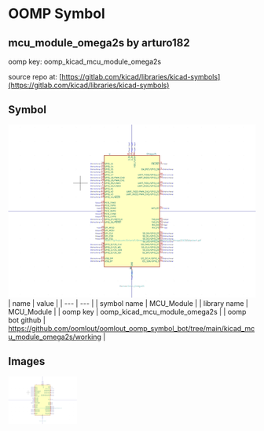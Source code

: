 # OOMP Symbol  
## mcu_module_omega2s  by arturo182  
  
oomp key: oomp_kicad_mcu_module_omega2s  
  
source repo at: [https://gitlab.com/kicad/libraries/kicad-symbols](https://gitlab.com/kicad/libraries/kicad-symbols)  
## Symbol  
  
[![working.png](working_600.png)](working.png)  
| name | value | 
| --- | --- | 
| symbol name | MCU_Module | 
| library name | MCU_Module | 
| oomp key | oomp_kicad_mcu_module_omega2s | 
| oomp bot github | https://github.com/oomlout/oomlout_oomp_symbol_bot/tree/main/kicad_mcu_module_omega2s/working | 
## Images  
  
[![working.png](working_140.png)](working.png)  

